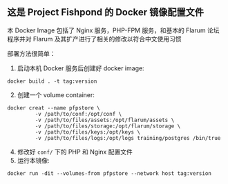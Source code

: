 ## 这是 Project Fishpond 的 Docker 镜像配置文件

本 Docker Image 包括了 Nginx 服务，PHP-FPM 服务，和基本的 Flarum 论坛程序并对 Flarum 及其扩产进行了相关的修改以符合中文使用习惯

部署方法很简单：

1. 启动本机 Docker 服务后创建好 docker image:
```
docker build . -t tag:version
```
2. 创建一个 volume container:
```
docker creat --name pfpstore \
         -v /path/to/conf:/opt/conf \
         -v /path/to/files/assets:/opt/flarum/assets \
         -v /path/to/files/storage:/opt/flarum/storage \
         -v /path/to/files/keys:/opt/keys \
         -v /path/to/files/logs:/opt/logs training/postgres /bin/true
```
4. 修改好 `conf/` 下的 PHP 和 Nginx 配置文件
3. 运行本镜像:
```
docker run -dit --volumes-from pfpstore --network host tag:version
```

